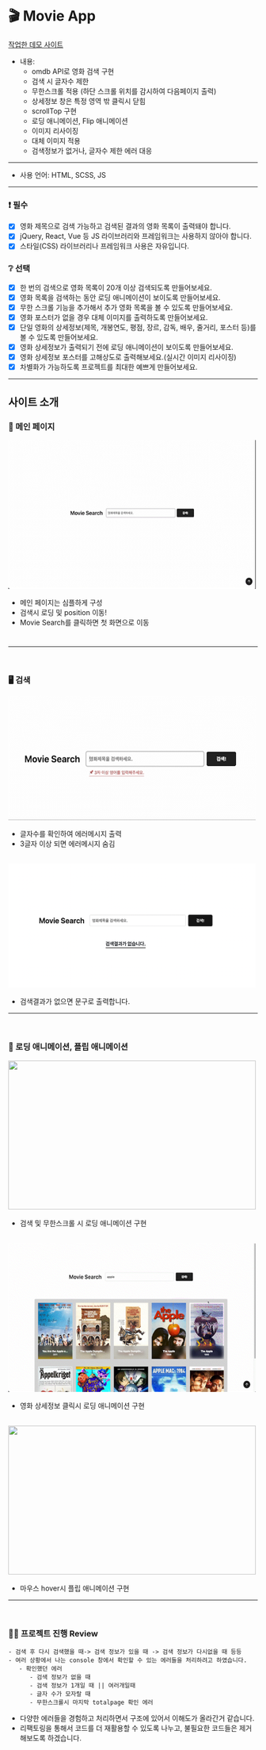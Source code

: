 # 🎬 Movie App

[ 작업한 데모 사이트 ](https://strong-rolypoly-f45a54.netlify.app/)

- 내용:
  - omdb API로 영화 검색 구현
  - 검색 시 글자수 제한
  - 무한스크롤 적용 (하단 스크롤 위치를 감시하여 다음페이지 출력)
  - 상세정보 창은 특정 영역 밖 클릭시 닫힘
  - scrollTop 구현
  - 로딩 애니메이션, Flip 애니메이션
  - 이미지 리사이징
  - 대체 이미지 적용
  - 검색정보가 없거나, 글자수 제한 에러 대응

---

- 사용 언어: HTML, SCSS, JS

---

### ❗ 필수

- [x] 영화 제목으로 검색 가능하고 검색된 결과의 영화 목록이 출력돼야 합니다.
- [x] jQuery, React, Vue 등 JS 라이브러리와 프레임워크는 사용하지 않아야 합니다.
- [x] 스타일(CSS) 라이브러리나 프레임워크 사용은 자유입니다.

### ❔ 선택

- [x] 한 번의 검색으로 영화 목록이 20개 이상 검색되도록 만들어보세요.
- [x] 영화 목록을 검색하는 동안 로딩 애니메이션이 보이도록 만들어보세요.
- [x] 무한 스크롤 기능을 추가해서 추가 영화 목록을 볼 수 있도록 만들어보세요.
- [x] 영화 포스터가 없을 경우 대체 이미지를 출력하도록 만들어보세요.
- [x] 단일 영화의 상세정보(제목, 개봉연도, 평점, 장르, 감독, 배우, 줄거리, 포스터 등)를 볼 수 있도록 만들어보세요.
- [x] 영화 상세정보가 출력되기 전에 로딩 애니메이션이 보이도록 만들어보세요.
- [x] 영화 상세정보 포스터를 고해상도로 출력해보세요.(실시간 이미지 리사이징)
- [x] 차별화가 가능하도록 프로젝트를 최대한 예쁘게 만들어보세요.

---

## 사이트 소개

### 📌 메인 페이지

<img src="./assets/img/search.gif" width="500" height="300" />

- 메인 페이지는 심플하게 구성
- 검색시 로딩 및 position 이동!
- Movie Search를 클릭하면 첫 화면으로 이동

#

---

</br>

### 🖥 검색

<img src="./assets/img/error.gif" width="500" height="250" />

- 글자수를 확인하여 에러메시지 출력
- 3글자 이상 되면 에러메시지 숨김

</br>

<img src="./assets/img/noSearch.png" width="500" height="250" />

- 검색결과가 없으면 문구로 출력합니다.

---

</br>

### 🚫 로딩 애니메이션, 플립 애니메이션

<img src="./assets/img/roding.gif" width="500" height="300" />

- 검색 및 무한스크롤 시 로딩 애니메이션 구현

</br>

<img src="./assets/img/detail.gif" width="500" height="300" />

- 영화 상세정보 클릭시 로딩 애니메이션 구현

</br>

<img src="./assets/img/rotation.gif" width="500" height="300" />

- 마우스 hover시 플립 애니메이션 구현

---

</br>

### 👍🏻 프로젝트 진행 Review

    - 검색 후 다시 검색했을 때-> 검색 정보가 있을 때 -> 검색 정보가 다시없을 때 등등
    - 여러 상황에서 나는 console 창에서 확인할 수 있는 에러들을 처리하려고 하였습니다.
       - 확인했던 에러
          - 검색 정보가 없을 때
          - 검색 정보가 1개일 때 || 여러개일때
          - 글자 수가 모자랄 때
          - 무한스크롤시 마지막 totalpage 확인 에러

- 다양한 에러들을 경험하고 처리하면서 구조에 있어서 이해도가 올라간거 같습니다.
- 리팩토링을 통해서 코드를 더 재활용할 수 있도록 나누고, 불필요한 코드들은 제거해보도록 하겠습니다.
